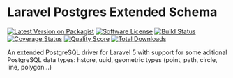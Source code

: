 Laravel Postgres Extended Schema
=========================

[![Latest Version on Packagist][ico-version]][link-packagist]
[![Software License][ico-license]](LICENSE.md)
[![Build Status][ico-travis]][link-travis]
[![Coverage Status][ico-scrutinizer]][link-scrutinizer]
[![Quality Score][ico-code-quality]][link-code-quality]
[![Total Downloads][ico-downloads]][link-downloads]

[ico-version]: https://img.shields.io/packagist/v/phoenixgao/laravel-postgres-extended-schema.svg?style=flat-square
[ico-license]: https://img.shields.io/badge/license-MIT-brightgreen.svg?style=flat-square
[ico-travis]: https://img.shields.io/travis/phoenixgao/laravel-postgres-extended-schema/master.svg?style=flat-square
[ico-scrutinizer]: https://img.shields.io/scrutinizer/coverage/g/phoenixgao/laravel-postgres-extended-schema.svg?style=flat-square
[ico-code-quality]: https://img.shields.io/scrutinizer/g/phoenixgao/laravel-postgres-extended-schema.svg?style=flat-square
[ico-downloads]: https://img.shields.io/packagist/dt/phoenixgao/laravel-postgres-extended-schema.svg?style=flat-square

[link-packagist]: https://packagist.org/packages/phoenixgao/laravel-postgres-extended-schema
[link-travis]: https://travis-ci.org/phoenixgao/laravel-postgres-extended-schema
[link-scrutinizer]: https://scrutinizer-ci.com/g/phoenixgao/laravel-postgres-extended-schema/code-structure
[link-code-quality]: https://scrutinizer-ci.com/g/phoenixgao/laravel-postgres-extended-schema
[link-downloads]: https://packagist.org/packages/phoenixgao/laravel-postgres-extended-schema

An extended PostgreSQL driver for Laravel 5 with support for some aditional PostgreSQL data types: hstore, uuid, geometric types (point, path, circle, line, polygon...)
